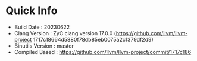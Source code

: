 # Quick Info
* Build Date : 20230622
* Clang Version : ZyC clang version 17.0.0 (https://github.com/llvm/llvm-project 1717c18664d5880f78db85eb0075a2c1379df2d9)
* Binutils Version : master
* Compiled Based : https://github.com/llvm/llvm-project/commit/1717c186

